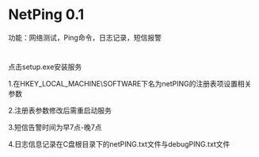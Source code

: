 # NetPing 0.1
功能：网络测试，Ping命令，日志记录，短信报警
# 
点击setup.exe安装服务

1.在HKEY_LOCAL_MACHINE\SOFTWARE下名为netPING的注册表项设置相关参数

2.注册表参数修改后需重启动服务

3.短信告警时间为早7点-晚7点

4.日志信息记录在C盘根目录下的netPING.txt文件与debugPING.txt文件
